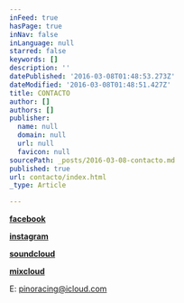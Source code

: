 ```yaml
---
inFeed: true
hasPage: true
inNav: false
inLanguage: null
starred: false
keywords: []
description: ''
datePublished: '2016-03-08T01:48:53.273Z'
dateModified: '2016-03-08T01:48:51.427Z'
title: CONTACTO
author: []
authors: []
publisher:
  name: null
  domain: null
  url: null
  favicon: null
sourcePath: _posts/2016-03-08-contacto.md
published: true
url: contacto/index.html
_type: Article

---
```

**[facebook][0]**

**[instagram][1]**

**[soundcloud][2]**

**[mixcloud][3]**

E: pinoracing@icloud.com

[0]: https://www.facebook.com/djpino71/
[1]: https://www.instagram.com/pino_dj/
[2]: https://soundcloud.com/pinoracing
[3]: https://www.mixcloud.com/pinoracing/